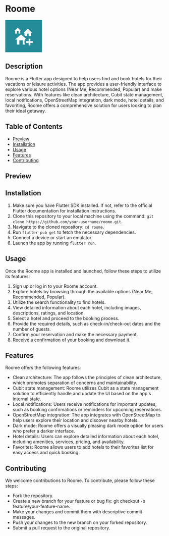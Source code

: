 # Roome

![Roome Logo](assets/appIcon.png)

## Description

Roome is a Flutter app designed to help users find and book hotels for their vacations or leisure activities. The app provides a user-friendly interface to explore various hotel options (Near Me, Recommended, Popular) and make reservations. With features like clean architecture, Cubit state management, local notifications, OpenStreetMap integration, dark mode, hotel details, and favoriting, Roome offers a comprehensive solution for users looking to plan their ideal getaway.

## Table of Contents

- [Preview](#preview)
- [Installation](#installation)
- [Usage](#usage)
- [Features](#features)
- [Contributing](#contributing)

## Preview

## Installation

1. Make sure you have Flutter SDK installed. If not, refer to the official Flutter documentation for installation instructions.
2. Clone this repository to your local machine using the command: `git clone https://github.com/your-username/roome.git`.
3. Navigate to the cloned repository: `cd roome`.
4. Run `flutter pub get` to fetch the necessary dependencies.
5. Connect a device or start an emulator.
6. Launch the app by running `flutter run`.

## Usage

Once the Roome app is installed and launched, follow these steps to utilize its features:

1. Sign up or log in to your Roome account.
2. Explore hotels by browsing through the available options (Near Me, Recommended, Popular).
3. Utilize the search functionality to find hotels.
4. View detailed information about each hotel, including images, descriptions, ratings, and location.
5. Select a hotel and proceed to the booking process.
6. Provide the required details, such as check-in/check-out dates and the number of guests.
7. Confirm your reservation and make the necessary payment.
8. Receive a confirmation of your booking and download it.

## Features

Roome offers the following features:

- Clean architecture: The app follows the principles of clean architecture, which promotes separation of concerns and maintainability.
- Cubit state management: Roome utilizes Cubit as a state management solution to efficiently handle and update the UI based on the app's internal state.
- Local notifications: Users receive notifications for important updates, such as booking confirmations or reminders for upcoming reservations.
- OpenStreetMap integration: The app integrates with OpenStreetMap to help users explore their location and discover nearby hotels.
- Dark mode: Roome offers a visually pleasing dark mode option for users who prefer a darker interface.
- Hotel details: Users can explore detailed information about each hotel, including amenities, services, pricing, and availability.
- Favorites: Roome allows users to add hotels to their favorites list for easy access and quick booking.

## Contributing

We welcome contributions to Roome. To contribute, please follow these steps:

- Fork the repository.
- Create a new branch for your feature or bug fix: git checkout -b feature/your-feature-name.
- Make your changes and commit them with descriptive commit messages.
- Push your changes to the new branch on your forked repository.
- Submit a pull request to the original repository.
